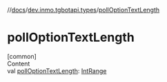 //[docs](../../index.md)/[dev.inmo.tgbotapi.types](index.md)/[pollOptionTextLength](poll-option-text-length.md)



# pollOptionTextLength  
[common]  
Content  
val [pollOptionTextLength](poll-option-text-length.md): [IntRange](https://kotlinlang.org/api/latest/jvm/stdlib/kotlin.ranges/-int-range/index.html)  



